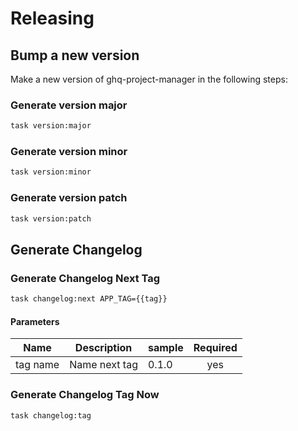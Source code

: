 <!-- Space: Projects -->
<!-- Parent: GHQProjectManager -->
<!-- Title: Releasing GHQProjectManager -->
<!-- Label: GHQProjectManager -->
<!-- Label: Project -->
<!-- Label: Releasing -->
<!-- Include: disclaimer.md -->
<!-- Include: ac:toc -->

# Releasing

## Bump a new version

Make a new version of ghq-project-manager in the following steps:

### Generate version major

```bash
task version:major
```

### Generate version minor

```bash
task version:minor
```

### Generate version patch

```bash
task version:patch
```

## Generate Changelog

### Generate Changelog Next Tag

```bash
task changelog:next APP_TAG={{tag}}
```

#### Parameters

| Name     | Description   | sample | Required |
| -------- | ------------- | ------ | :------: |
| tag name | Name next tag | 0.1.0  |   yes    |

### Generate Changelog Tag Now

```bash
task changelog:tag
```
